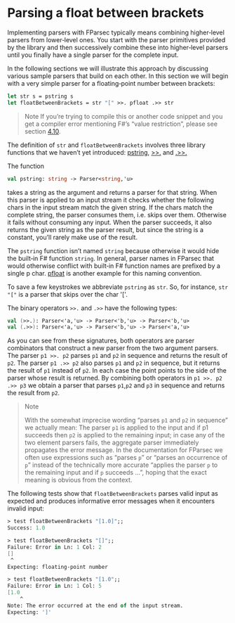 ﻿# Parsing a float between brackets

Implementing parsers with FParsec typically means combining higher‐level parsers from lower‐level ones. 
You start with the parser primitives provided by the library and then successively combine these into higher‐level parsers until you finally have a single parser for the complete input.

In the following sections we will illustrate this approach by discussing various sample parsers that build on each other. 
In this section we will begin with a very simple parser for a floating‐point number between brackets:

```fsharp
let str s = pstring s
let floatBetweenBrackets = str "[" >>. pfloat .>> str 
```

>Note
>If you’re trying to compile this or another code snippet and you get a compiler error mentioning F#’s “value restriction”, please see section [4.10](http://www.quanttec.com/fparsec/tutorial.html#fs-value-restriction).

The definition of `str` and `floatBetweenBrackets` involves three library functions that we haven’t yet introduced: 
[pstring](http://www.quanttec.com/fparsec/reference/charparsers.html#members.pstring), [>>.](http://www.quanttec.com/fparsec/reference/primitives.html#members.:62::62:..) and [.>>.](http://www.quanttec.com/fparsec/reference/primitives.html#members...:62::62:)

The function

```fsharp
val pstring: string -> Parser<string,'u>
```

takes a string as the argument and returns a parser for that string. 
When this parser is applied to an input stream it checks whether the following chars in the input stream match the given string. 
If the chars match the complete string, the parser consumes them, i.e. skips over them. 
Otherwise it fails without consuming any input. 
When the parser succeeds, it also returns the given string as the parser result, but since the string is a constant, you’ll rarely make use of the result.

The `pstring` function isn’t named  `string` because otherwise it would hide the built‐in F# function `string`. 
In general, parser names in FParsec that would otherwise conflict with built‐in F# function names are prefixed by a single p char. [pfloat](http://www.quanttec.com/fparsec/reference/charparsers.html#members.pfloat) is another example for this naming convention.

To save a few keystrokes we abbreviate `pstring` as `str`. So, for instance, `str "["` is a parser that skips over the char  '['.

The binary operators `>>.` and `.>>` have the following types:

```fsharp
val (>>.): Parser<'a,'u> -> Parser<'b,'u> -> Parser<'b,'u>
val (.>>): Parser<'a,'u> -> Parser<'b,'u> -> Parser<'a,'u>
```

As you can see from these signatures, both operators are parser combinators that construct a new parser from the two argument parsers. 
The parser `p1 >>. p2` parses `p1` and `p2` in sequence and returns the result of `p2`. 
The parser `p1 .>> p2` also parses `p1` and `p2` in sequence, but it returns the result of `p1` instead of `p2`. 
In each case the point points to the side of the parser whose result is returned. 
By combining both operators in  `p1 >>. p2 .>> p3` we obtain a parser that parses `p1`,`p2` and `p3` in sequence and returns the result from `p2`.

>Note
>
> With the somewhat imprecise wording “parses `p1` and `p2` in sequence” we actually mean: 
> The parser `p1` is applied to the input and if p1 succeeds then `p2` is applied to the remaining input; 
> in case any of the two element parsers fails, the aggregate parser immediately propagates the error message.
> In the documentation for FParsec we often use expressions such as “parses `p`” or “parses an occurrence of `p`” instead of the technically more accurate 
> “applies the parser `p` to the remaining input and if `p` succeeds …”, hoping that the exact meaning is obvious from the context.

The following tests show that `floatBetweenBrackets` parses valid input as expected and produces informative error messages when it encounters invalid input:

```fsharp
> test floatBetweenBrackets "[1.0]";;
Success: 1.0

> test floatBetweenBrackets "[]";;
Failure: Error in Ln: 1 Col: 2
[]
 ^
Expecting: floating-point number

> test floatBetweenBrackets "[1.0";;
Failure: Error in Ln: 1 Col: 5
[1.0
    ^
Note: The error occurred at the end of the input stream.
Expecting: ']'
```